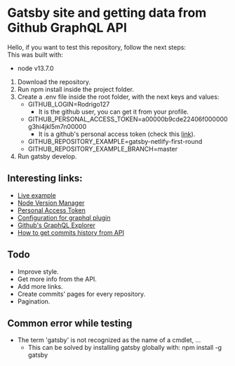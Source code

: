 # Gatsby site and getting data from Github GraphQL API
Hello, if you want to test this repository, follow the next steps:  
This was built with:  
- node v13.7.0
1. Download the repository.
2. Run npm install inside the project folder.
3. Create a .env file inside the root folder, with the next keys and values:
   - GITHUB_LOGIN=Rodrigo127
      - It is the github user, you can get it from your profile. 
   - GITHUB_PERSONAL_ACCESS_TOKEN=a00000b9cde22406f000000g3hi4jkl5m7n00000
     - It is a github's personal access token (check this [link](https://github.com/settings/tokens)).
   - GITHUB_REPOSITORY_EXAMPLE=gatsby-netlify-first-round
   - GITHUB_REPOSITORY_EXAMPLE_BRANCH=master
4. Run gatsby develop.

## Interesting links:
- [Live example](https://hopeful-dubinsky-72b555.netlify.app/)
- [Node Version Manager](https://github.com/coreybutler/nvm-windows)
- [Personal Access Token](https://github.com/settings/tokens)
- [Configuration for graphql plugin](https://github.com/Rodrigo127/gatsby-netlify-first-round/blob/master/gatsby-config.js)
- [Github's GraphQL Explorer](https://docs.github.com/en/graphql/overview/explorer)
- [How to get commits history from API](https://gist.github.com/jonathansick/8bbe88a85addaeeea4e7fe9ef15b016b)

## Todo
- Improve style.
- Get more info from the API.
- Add more links.
- Create commits' pages for every repository.
- Pagination.

## Common error while testing
- The term 'gatsby' is not recognized as the name of a cmdlet, ...
  - This can be solved by installing gatsby globally with: npm install -g gatsby
